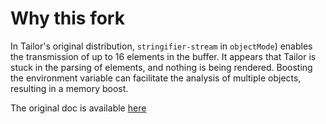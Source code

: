 # Why this fork

In Tailor's original distribution, `stringifier-stream` in `objectMode`) enables the transmission of up to 16 elements in the buffer. It appears that Tailor is stuck in the parsing of elements, and nothing is being rendered.
Boosting the environment variable can facilitate the analysis of multiple objects, resulting in a memory boost.

The original doc is available [here](/docs/README.md)
